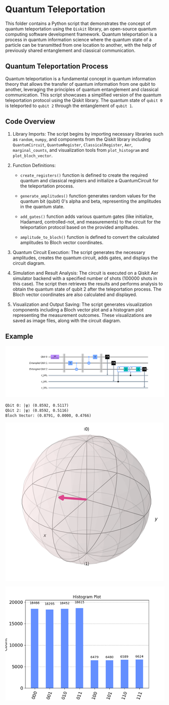 # Quantum Teleportation

This folder contains a Python script that demonstrates the concept of quantum teleportation using the `Qiskit` library, an open-source quantum computing software development framework. Quantum teleportation is a process in quantum information science where the quantum state of a particle can be transmitted from one location to another, with the help of previously shared entanglement and classical communication.

## Quantum Teleportation Process

Quantum teleportation is a fundamental concept in quantum information theory that allows the transfer of quantum information from one qubit to another, leveraging the principles of quantum entanglement and classical communication. This script showcases a simplified version of the quantum teleportation protocol using the Qiskit library. The quantum state of `qubit 0` is teleported to `qubit 2` through the entanglement of `qubit 1`.

## Code Overview

1. Library Imports:
The script begins by importing necessary libraries such as `random`, `numpy`, and components from the Qiskit library including `QuantumCircuit`, `QuantumRegister`, `ClassicalRegister`, `Aer`, `marginal_counts`, and visualization tools from `plot_histogram` and `plot_bloch_vector`.

2. Function Definitions:
    - `create_registers()` function is defined to create the required quantum and classical registers and initialize a QuantumCircuit for the teleportation process.

    - `generate_amplitudes()` function generates random values for the quantum bit (qubit) 0's alpha and beta, representing the amplitudes in the quantum state.

    - `add_gates()` function adds various quantum gates (like initialize, Hadamard, controlled-not, and measurements) to the circuit for the teleportation protocol based on the provided amplitudes.

    - `amplitude_to_bloch()` function is defined to convert the calculated amplitudes to Bloch vector coordinates.

3. Quantum Circuit Execution:
The script generates the necessary amplitudes, creates the quantum circuit, adds gates, and displays the circuit diagram.

4. Simulation and Result Analysis:
The circuit is executed on a Qiskit Aer simulator backend with a specified number of shots (100000 shots in this case). The script then retrieves the results and performs analysis to obtain the quantum state of qubit 2 after the teleportation process. The Bloch vector coordinates are also calculated and displayed.

5. Visualization and Output Saving:
The script generates visualization components including a Bloch vector plot and a histogram plot representing the measurement outcomes. These visualizations are saved as image files, along with the circuit diagram.

## Example

![Quantum Circuit](circuit_diagram.png "Quantum Circuit")

    Qbit 0: |ψ⟩ (0.8592, 0.5117)
    Qbit 2: |ψ⟩ (0.8592, 0.5116)
    Bloch Vector: (0.8791, 0.0000, 0.4766)


![Bloch sphere](bloch_plot.png "Bloch sphere")

![Histogram Plot](histogram.png "Histogram Plot")
